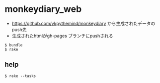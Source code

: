 # monkeydiary_web

- https://github.com/ykpythemind/monkeydiary から生成されたデータのpush先
- 生成されたhtmlがgh-pages ブランチにpushされる

```
$ bundle
$ rake
```

## help

```
$ rake --tasks
```
